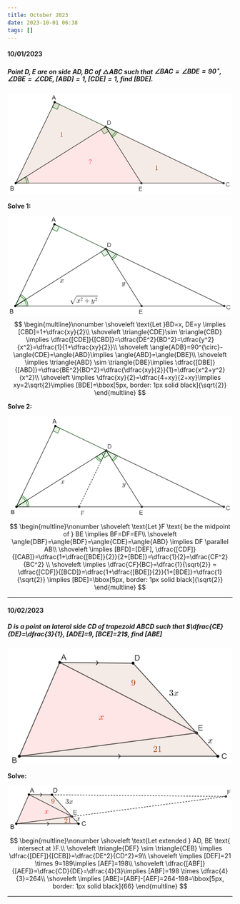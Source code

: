 ```yaml
---
title: October 2023
date: 2023-10-01 06:38
tags: []
---
```


#### 10/01/2023
##### Point $D,E$ are on side $AD, BC$ of $\triangle{ABC}$ such that $\angle{BAC}=\angle{BDE}=90^{\circ}, \angle{DBE}=\angle{CDE}, [ABD]=1, [CDE]=1$, find $[BDE]$.

![image-20231001064255294](/assets/images/2023/image-20231001064255294.png)

**Solve 1:**

![image-20231001064607005](/assets/images/2023/image-20231001064607005.png)
$$
\begin{multline}\nonumber
\shoveleft \text{Let }BD=x, DE=y \implies [CBD]=1+\dfrac{xy}{2}\\
\shoveleft \triangle{CDE}\sim \triangle{CBD} \implies \dfrac{[CDE]}{[CBD]}=\dfrac{DE^2}{BD^2}=\dfrac{y^2}{x^2}=\dfrac{1}{1+\dfrac{xy}{2}}\\
\shoveleft \angle{ADB}=90^{\circ}-\angle{CDE}=\angle{ABD}\implies \angle{ABD}=\angle{DBE}\\
\shoveleft \implies \triangle{ABD} \sim \triangle{DBE}\implies \dfrac{[DBE]}{[ABD]}=\dfrac{BE^2}{BD^2}=\dfrac{\dfrac{xy}{2}}{1}=\dfrac{x^2+y^2}{x^2}\\
\shoveleft \implies \dfrac{xy}{2}=\dfrac{4+xy}{2+xy}\implies xy=2\sqrt{2}\implies [BDE]=\bbox[5px, border: 1px solid black]{\sqrt{2}}
\end{multline}
$$

**Solve 2:**

![image-20231002010412546](/assets/images/2023/image-20231002010412546.png)
$$
\begin{multline}\nonumber
\shoveleft \text{Let }F \text{ be the midpoint of } BE \implies BF=DF=EF\\
\shoveleft \angle{DBF}=\angle{BDF}=\angle{CDE}=\angle{ABD} \implies DF \parallel AB\\
\shoveleft \implies [BFD]=[DEF], \dfrac{[CDF]}{[CAB]}=\dfrac{1+\dfrac{[BDE]}{2}}{2+[BDE]}=\dfrac{1}{2}=\dfrac{CF^2}{BC^2} \\
\shoveleft \implies \dfrac{CF}{BC}=\dfrac{1}{\sqrt{2}} = \dfrac{[CDF]}{[BCD]}=\dfrac{1+\dfrac{[BDE]}{2}}{1+[BDE]}=\dfrac{1}{\sqrt{2}} \implies [BDE]=\bbox[5px, border: 1px solid black]{\sqrt{2}}
\end{multline}
$$

---

#### 10/02/2023

##### $D$ is a point on lateral side $CD$ of trapezoid $ABCD$ such that $\dfrac{CE}{DE}=\dfrac{3}{1}, [ADE]=9, [BCE]=21$, find $[ABE]$

![image-20231002101005388](/assets/images/2023/image-20231002100436626.png)

**Solve:**

![image-20231002101256367](/assets/images/2023/image-20231002100758437.png)
$$
\begin{multline}\nonumber
\shoveleft \text{Let extended } AD, BE \text{ intersect at }F.\\
\shoveleft \triangle{DEF} \sim \triangle{CEB} \implies \dfrac{[DEF]}{[CEB]}=\dfrac{DE^2}{CD^2}=9\\
\shoveleft \implies [DEF]=21 \times 9=189\implies [AEF]=198\\
\shoveleft \dfrac{[ABF]}{[AEF]}=\dfrac{CD}{DE}=\dfrac{4}{3}\implies [ABF]=198 \times \dfrac{4}{3}=264\\
\shoveleft \implies [ABE]=[ABF]-[AEF]=264-198=\bbox[5px, border: 1px solid black]{66}
\end{multline}
$$

---
